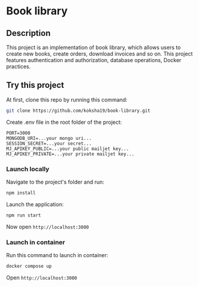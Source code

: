 # Book library

## Description

This project is an implementation of book library, which allows users to create
new books, create orders, download invoices and so on. This project features 
authentication and authorization, database operations, Docker practices.

## Try this project

At first, clone this repo by running this command:

``` bash
git clone https://github.com/koksha19/book-library.git
```

Create .env file in the root folder of the project:

``` 
PORT=3000
MONGODB_URI=...your mongo uri...
SESSION_SECRET=...your secret...
MJ_APIKEY_PUBLIC=...your public mailjet key...
MJ_APIKEY_PRIVATE=...your private mailjet key...
```

### Launch locally

Navigate to the project's folder and run:

``` bash
npm install
```

Launch the application:

``` bash
npm run start
```

Now open ```http://localhost:3000```

### Launch in container

Run this command to launch in container:

```bash
docker compose up
```

Open ```http://localhost:3000```

